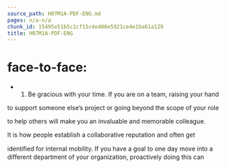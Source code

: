 ```yaml
---
source_path: H07M1A-PDF-ENG.md
pages: n/a-n/a
chunk_id: 15495e51b5c1cf15c4e406e5921ce4e1ba61a129
title: H07M1A-PDF-ENG
---
```

# face-to-face:

- 1. Be gracious with your time. If you are on a team, raising your hand

to support someone else’s project or going beyond the scope of your role

to help others will make you an invaluable and memorable colleague.

It is how people establish a collaborative reputation and often get

identiﬁed for internal mobility. If you have a goal to one day move into a diﬀerent department of your organization, proactively doing this can
